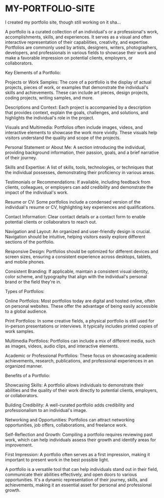 # MY-PORTFOLIO-SITE
I created my portfolio site, though still working on it sha...




A portfolio is a curated collection of an individual's or a professional's work, accomplishments, skills, and experiences. It serves as a visual and often interactive representation of their capabilities, creativity, and expertise. Portfolios are commonly used by artists, designers, writers, photographers, developers, and professionals in various fields to showcase their work and make a favorable impression on potential clients, employers, or collaborators.

Key Elements of a Portfolio:

Projects or Work Samples: The core of a portfolio is the display of actual projects, pieces of work, or examples that demonstrate the individual's skills and achievements. These can include art pieces, design projects, coding projects, writing samples, and more.

Descriptions and Context: Each project is accompanied by a description that provides context, explain the goals, challenges, and solutions, and highlights the individual's role in the project.

Visuals and Multimedia: Portfolios often include images, videos, and interactive elements to showcase the work more vividly. These visuals help visitors understand the quality and scope of the projects.

Personal Statement or About Me: A section introducing the individual, providing background information, their passion, goals, and a brief narrative of their journey.

Skills and Expertise: A list of skills, tools, technologies, or techniques that the individual possesses, demonstrating their proficiency in various areas.

Testimonials or Recommendations: If available, including feedback from clients, colleagues, or employers can add credibility and demonstrate the impact of the individual's work.

Resume or CV: Some portfolios include a condensed version of the individual's resume or CV, highlighting key experiences and qualifications.

Contact Information: Clear contact details or a contact form to enable potential clients or collaborators to reach out.

Navigation and Layout: An organized and user-friendly design is crucial. Navigation should be intuitive, helping visitors easily explore different sections of the portfolio.

Responsive Design: Portfolios should be optimized for different devices and screen sizes, ensuring a consistent experience across desktops, tablets, and mobile phones.

Consistent Branding: If applicable, maintain a consistent visual identity, color scheme, and typography that align with the individual's personal brand or the field they're in.

Types of Portfolios:

Online Portfolios: Most portfolios today are digital and hosted online, often on personal websites. These offer the advantage of being easily accessible to a global audience.

Print Portfolios: In some creative fields, a physical portfolio is still used for in-person presentations or interviews. It typically includes printed copies of work samples.

Multimedia Portfolios: Portfolios can include a mix of different media, such as images, videos, audio clips, and interactive elements.

Academic or Professional Portfolios: These focus on showcasing academic achievements, research, publications, and professional experiences in an organized manner.

Benefits of a Portfolio:

Showcasing Skills: A portfolio allows individuals to demonstrate their abilities and the quality of their work directly to potential clients, employers, or collaborators.

Building Credibility: A well-curated portfolio adds credibility and professionalism to an individual's image.

Networking and Opportunities: Portfolios can attract networking opportunities, job offers, collaborations, and freelance work.

Self-Reflection and Growth: Compiling a portfolio requires reviewing past work, which can help individuals assess their growth and identify areas for improvement.

First Impression: A portfolio often serves as a first impression, making it important to present work in the best possible light.

A portfolio is a versatile tool that can help individuals stand out in their field, communicate their abilities effectively, and open doors to various opportunities. It's a dynamic representation of their journey, skills, and achievements, making it an essential asset for personal and professional growth.

